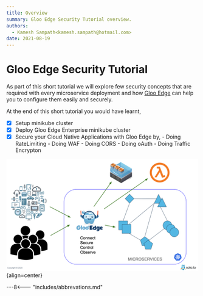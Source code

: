 ```yaml
---
title: Overview
summary: Gloo Edge Security Tutorial overview.
authors:
  - Kamesh Sampath<kamesh.sampath@hotmail.com>
date: 2021-08-19
---
```

# Gloo Edge Security Tutorial

As part of this short tutorial we will explore few security concepts that are required with every microservice deployment and how  [Gloo Edge](https://www.solo.io/products/gloo-edge/) can help you to configure them easily and securely.

At the end of this short tutorial you would have learnt,

- [x] Setup minikube cluster
- [x] Deploy Gloo Edge Enterprise minikube cluster
- [x] Secure your Cloud Native Applications with Gloo Edge by,
      - Doing RateLimiting
      - Doing WAF
      - Doing CORS
      - Doing oAuth
      - Doing Traffic Encrypton

![Gloo Edge](images/blog_feature.png){align=center}

---8<--- "includes/abbrevations.md"

